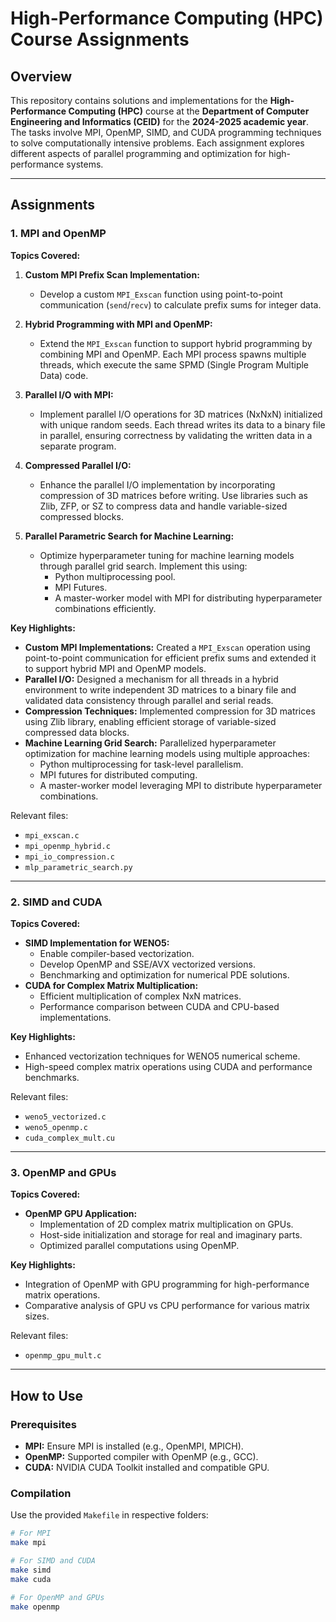 # High-Performance Computing (HPC) Course Assignments

## Overview

This repository contains solutions and implementations for the **High-Performance Computing (HPC)** course at the **Department of Computer Engineering and Informatics (CEID)** for the **2024-2025 academic year**. The tasks involve MPI, OpenMP, SIMD, and CUDA programming techniques to solve computationally intensive problems. Each assignment explores different aspects of parallel programming and optimization for high-performance systems.

---

## Assignments

### 1. MPI and OpenMP

**Topics Covered:**

1. **Custom MPI Prefix Scan Implementation:**
   - Develop a custom `MPI_Exscan` function using point-to-point communication (`send`/`recv`) to calculate prefix sums for integer data.

2. **Hybrid Programming with MPI and OpenMP:**
   - Extend the `MPI_Exscan` function to support hybrid programming by combining MPI and OpenMP. Each MPI process spawns multiple threads, which execute the same SPMD (Single Program Multiple Data) code.

3. **Parallel I/O with MPI:**
   - Implement parallel I/O operations for 3D matrices (NxNxN) initialized with unique random seeds. Each thread writes its data to a binary file in parallel, ensuring correctness by validating the written data in a separate program.

4. **Compressed Parallel I/O:**
   - Enhance the parallel I/O implementation by incorporating compression of 3D matrices before writing. Use libraries such as Zlib, ZFP, or SZ to compress data and handle variable-sized compressed blocks.

5. **Parallel Parametric Search for Machine Learning:**
   - Optimize hyperparameter tuning for machine learning models through parallel grid search. Implement this using:
     - Python multiprocessing pool.
     - MPI Futures.
     - A master-worker model with MPI for distributing hyperparameter combinations efficiently.


**Key Highlights:**
- **Custom MPI Implementations:** Created a `MPI_Exscan` operation using point-to-point communication for efficient prefix sums and extended it to support hybrid MPI and OpenMP models.
- **Parallel I/O:** Designed a mechanism for all threads in a hybrid environment to write independent 3D matrices to a binary file and validated data consistency through parallel and serial reads.
- **Compression Techniques:** Implemented compression for 3D matrices using Zlib library, enabling efficient storage of variable-sized compressed data blocks.
- **Machine Learning Grid Search:** Parallelized hyperparameter optimization for machine learning models using multiple approaches:
  - Python multiprocessing for task-level parallelism.
  - MPI futures for distributed computing.
  - A master-worker model leveraging MPI to distribute hyperparameter combinations.

Relevant files:
- `mpi_exscan.c`
- `mpi_openmp_hybrid.c`
- `mpi_io_compression.c`
- `mlp_parametric_search.py`

---

### 2. SIMD and CUDA
**Topics Covered:**
- **SIMD Implementation for WENO5:**
  - Enable compiler-based vectorization.
  - Develop OpenMP and SSE/AVX vectorized versions.
  - Benchmarking and optimization for numerical PDE solutions.
- **CUDA for Complex Matrix Multiplication:**
  - Efficient multiplication of complex NxN matrices.
  - Performance comparison between CUDA and CPU-based implementations.

**Key Highlights:**
- Enhanced vectorization techniques for WENO5 numerical scheme.
- High-speed complex matrix operations using CUDA and performance benchmarks.

Relevant files:
- `weno5_vectorized.c`
- `weno5_openmp.c`
- `cuda_complex_mult.cu`

---

### 3. OpenMP and GPUs
**Topics Covered:**
- **OpenMP GPU Application:**
  - Implementation of 2D complex matrix multiplication on GPUs.
  - Host-side initialization and storage for real and imaginary parts.
  - Optimized parallel computations using OpenMP.

**Key Highlights:**
- Integration of OpenMP with GPU programming for high-performance matrix operations.
- Comparative analysis of GPU vs CPU performance for various matrix sizes.

Relevant files:
- `openmp_gpu_mult.c`

---

## How to Use

### Prerequisites
- **MPI:** Ensure MPI is installed (e.g., OpenMPI, MPICH).
- **OpenMP:** Supported compiler with OpenMP (e.g., GCC).
- **CUDA:** NVIDIA CUDA Toolkit installed and compatible GPU.

### Compilation
Use the provided `Makefile` in respective folders:
```bash
# For MPI
make mpi

# For SIMD and CUDA
make simd
make cuda

# For OpenMP and GPUs
make openmp
